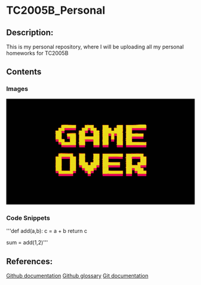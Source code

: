 # TC2005B_Personal

## Description: 

This is my personal repository, where I will be uploading all my personal homeworks for TC2005B

## Contents

### Images

![GameOver](./Assets_ReadMe/istockphoto-1325433246-640x640.jpg)

### Code Snippets
'''def add(a,b):
    c = a + b
    return c

sum = add(1,2)'''


## References:

[Github documentation](https://docs.github.com/en)
[Github glossary](https://docs.github.com/en/get-started/learning-about-github/github-glossary)
[Git documentation](https://git-scm.com/doc)


